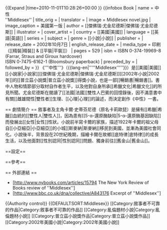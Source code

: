 {{Expand |time=2010-11-01T10:28:26+00:00 }}
{{infobox Book 
| name          = 中性<br />''Middlesex''
| title_orig    = 
| translator    = 
| image         = Middlesex novel.jpg
| image_caption = 美國第一版
| author        = [[傑佛瑞·尤金尼德斯|傑佛瑞·尤金尼德斯]]
| illustrator   = 
| cover_artist  = 
| country       = [[美國|美國]]
| language      = [[英語|英語]]
| series        = 
| subject       = <!-- Subject is not relevant for fiction -->
| genre         = [[小說|小說]]
| publisher     = 
| release_date  = 2002年10月7日
| english_release_date =
| media_type    = 印刷 （[[精裝|精裝]] & [[平裝|平裝]]）
| pages         = 529
| isbn          = ISBN 0-374-19969-8 (Farrar, Straus and Giroux hardcover) <br />
ISBN 0-7475-6162-1 (Bloomsbury paperback)
| preceded_by   = <!-- Preceding novel in series -->
| followed_by   = <!-- Following novel in series -->
}}
《'''中性'''》（{{lang-en|'''''Middlesex'''''}}）是[[美國|美國]][[小說家|小說家]][[傑佛瑞·尤金尼德斯|傑佛瑞·尤金尼德斯]][[2002年小說|2002年]]的[[普立茲小說獎|普立茲小說獎]]得獎小說，也是一部[[暢銷書|暢銷書]]。書中人物和情節部分取材自作者生平，以及他對自身所承[[希臘文化|希臘文化]]的所見所聞。尤金尼德斯在閱讀了[[法國|法國]]雙性人巴賓的回憶錄後，因不滿意書中有關[[雌雄間性|雙性者]]生理、[[心理|心理]]的論述，而決定創作《中性》一書。

== 劇情簡介 ==
敘事者及主角卡爾·史蒂芬尼德（原名卡莉歐琵）是擁有[[希臘|希臘]]血統的[[雙性人|雙性人]]，因為患有[[5-α-還原酶缺陷|5-α-還原酶基因缺陷]]而發展出[[女性|女性]]性狀。小說前半寫卡爾的家族，描述1922年卡爾的祖父母自[[小亞細亞|小亞細亞]]的小城[[斯麥納|斯麥納]]移民到美國，並漸為美國社會同化。小說後半，背景設在20世紀晚期，描繪卡爾在故鄉[[底特律|底特律]]的成長生活，以及他面對[[性別認同|性別認同]]問題、獨身前往[[舊金山|舊金山]]。

==設定==

==參考==

== 外部連結 ==
* [http://www.nybooks.com/articles/15794 The New York Review of Books review of ''Middlesex'']
* [http://www.bbc.co.uk/dna/collective/A843176 Excerpt of ''Middlesex'']

{{Authority control}}
{{DEFAULTSORT:Middlesex}}
[[Category:敘事者不可靠的作品|Category:敘事者不可靠的作品]]
[[Category:亂倫題材小說|Category:亂倫題材小說]]
[[Category:普立茲小說獎作品|Category:普立茲小說獎作品]]
[[Category:2002年美國小說|Category:2002年美國小說]]